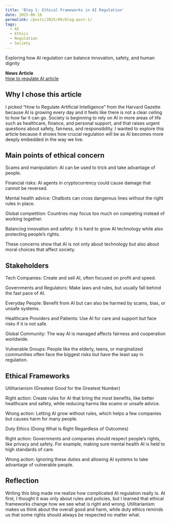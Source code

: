 ```yaml
---
title: 'Blog 1: Ethical Frameworks in AI Regulation'
date: 2025-06-16
permalink: /posts/2025/09/blog-post-1/
tags:
  - AI
  - Ethics
  - Regulation
  - Society
---
```


Exploring how AI regulation can balance innovation, safety, and human dignity

**News Article**  
[How to regulate AI article](https://news.harvard.edu/gazette/story/2025/09/how-to-regulate-artificial-intelligence-ai/)

Why I chose this article
---
I picked “How to Regulate Artificial Intelligence” from the Harvard Gazette because AI is growing every day and it feels like there is not a clear ceiling to how far it can go. Society is beginning to rely on AI in more areas of life such as healthcare, finance, and personal support, and that raises urgent questions about safety, fairness, and responsibility. I wanted to explore this article because it shows how crucial regulation will be as AI becomes more deeply embedded in the way we live.

Main points of ethical concern
---
Scams and manipulation: AI can be used to trick and take advantage of people.

Financial risks: AI agents in cryptocurrency could cause damage that cannot be reversed.

Mental health advice: Chatbots can cross dangerous lines without the right rules in place.

Global competition: Countries may focus too much on competing instead of working together.

Balancing innovation and safety: It is hard to grow AI technology while also protecting people’s rights.

These concerns show that AI is not only about technology but also about moral choices that affect society.

Stakeholders
---
Tech Companies: Create and sell AI, often focused on profit and speed.

Governments and Regulators: Make laws and rules, but usually fall behind the fast pace of AI.

Everyday People: Benefit from AI but can also be harmed by scams, bias, or unsafe systems.

Healthcare Providers and Patients: Use AI for care and support but face risks if it is not safe.

Global Community: The way AI is managed affects fairness and cooperation worldwide.

Vulnerable Groups: People like the elderly, teens, or marginalized communities often face the biggest risks but have the least say in regulation.

Ethical Frameworks
---
Utilitarianism (Greatest Good for the Greatest Number)

Right action: Create rules for AI that bring the most benefits, like better healthcare and safety, while reducing harms like scams or unsafe advice.

Wrong action: Letting AI grow without rules, which helps a few companies but causes harm for many people.

Duty Ethics (Doing What Is Right Regardless of Outcomes)

Right action: Governments and companies should respect people’s rights, like privacy and safety. For example, making sure mental health AI is held to high standards of care.

Wrong action: Ignoring these duties and allowing AI systems to take advantage of vulnerable people.

Reflection
---
Writing this blog made me realize how complicated AI regulation really is. At first, I thought it was only about rules and policies, but I learned that ethical frameworks change how we see what is right and wrong. Utilitarianism makes us think about the overall good and harm, while duty ethics reminds us that some rights should always be respected no matter what.